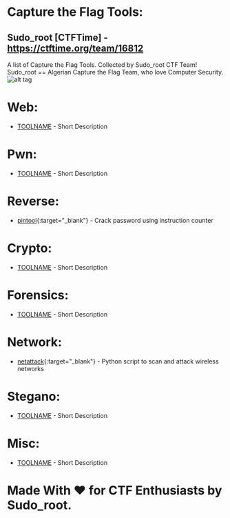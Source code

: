 # Capture the Flag Tools:
## Sudo_root [CTFTime] - https://ctftime.org/team/16812<br>
A list of Capture the Flag Tools. Collected by Sudo_root CTF Team!<br>
Sudo_root == Algerian Capture the Flag Team, who love Computer Security.<br>
![alt tag](http://i.imgur.com/gHnY5bk.jpg)

# Web:<br>
- [TOOLNAME](LINK) - Short Description

# Pwn:<br>
- [TOOLNAME](LINK) - Short Description

# Reverse:<br>
- [pintool](https://github.com/wagiro/pintool){:target="_blank"} - Crack password using instruction counter

# Crypto:<br>
- [TOOLNAME](LINK) - Short Description

# Forensics:<br>
- [TOOLNAME](LINK) - Short Description

# Network:<br>
- [netattack](https://github.com/chrizator/netattack){:target="_blank"} - Python script to scan and attack wireless networks

# Stegano:<br>
- [TOOLNAME](LINK) - Short Description

# Misc:<br>
- [TOOLNAME](LINK) - Short Description

# Made With ♥ for CTF Enthusiasts by Sudo_root.
